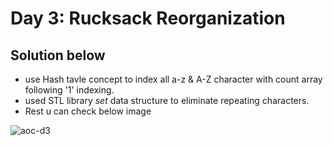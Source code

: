 # Day 3: Rucksack Reorganization

## Solution below

- use Hash tavle concept to index all a-z & A-Z character with count array following '1' indexing.
- used STL library *set* data structure to eliminate repeating characters.
- Rest u can check below image
<img src="https://i.ibb.co/Lrz2wnd/aoc-d3.png" alt="aoc-d3" border="0">
